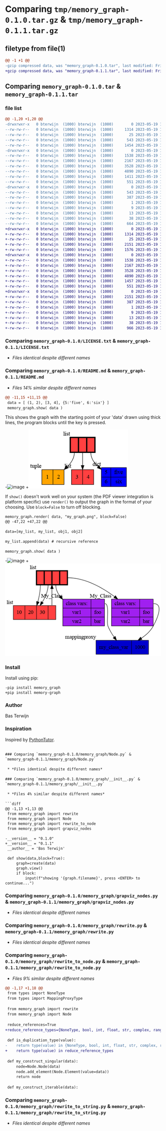 # Comparing `tmp/memory_graph-0.1.0.tar.gz` & `tmp/memory_graph-0.1.1.tar.gz`

## filetype from file(1)

```diff
@@ -1 +1 @@
-gzip compressed data, was "memory_graph-0.1.0.tar", last modified: Fri May 19 18:26:27 2023, max compression
+gzip compressed data, was "memory_graph-0.1.1.tar", last modified: Fri May 19 19:57:22 2023, max compression
```

## Comparing `memory_graph-0.1.0.tar` & `memory_graph-0.1.1.tar`

### file list

```diff
@@ -1,20 +1,20 @@
-drwxrwxr-x   0 bterwijn  (1000) bterwijn  (1000)        0 2023-05-19 18:26:27.904592 memory_graph-0.1.0/
--rw-rw-r--   0 bterwijn  (1000) bterwijn  (1000)     1314 2023-05-19 18:17:38.000000 memory_graph-0.1.0/LICENSE.txt
--rw-rw-r--   0 bterwijn  (1000) bterwijn  (1000)       25 2023-05-19 18:17:38.000000 memory_graph-0.1.0/MANIFEST.in
--rw-rw-r--   0 bterwijn  (1000) bterwijn  (1000)      543 2023-05-19 18:26:27.904592 memory_graph-0.1.0/PKG-INFO
--rw-rw-r--   0 bterwijn  (1000) bterwijn  (1000)     1454 2023-05-19 18:20:27.000000 memory_graph-0.1.0/README.md
-drwxrwxr-x   0 bterwijn  (1000) bterwijn  (1000)        0 2023-05-19 18:26:27.904592 memory_graph-0.1.0/memory_graph/
--rw-rw-r--   0 bterwijn  (1000) bterwijn  (1000)     1538 2023-05-19 18:17:38.000000 memory_graph-0.1.0/memory_graph/Node.py
--rw-rw-r--   0 bterwijn  (1000) bterwijn  (1000)     2167 2023-05-19 18:17:38.000000 memory_graph-0.1.0/memory_graph/__init__.py
--rw-rw-r--   0 bterwijn  (1000) bterwijn  (1000)     3528 2023-05-19 18:17:38.000000 memory_graph-0.1.0/memory_graph/grapviz_nodes.py
--rw-rw-r--   0 bterwijn  (1000) bterwijn  (1000)     4890 2023-05-19 18:17:38.000000 memory_graph-0.1.0/memory_graph/rewrite.py
--rw-rw-r--   0 bterwijn  (1000) bterwijn  (1000)     1411 2023-05-19 18:17:38.000000 memory_graph-0.1.0/memory_graph/rewrite_to_node.py
--rw-rw-r--   0 bterwijn  (1000) bterwijn  (1000)      551 2023-05-19 18:17:38.000000 memory_graph-0.1.0/memory_graph/rewrite_to_string.py
-drwxrwxr-x   0 bterwijn  (1000) bterwijn  (1000)        0 2023-05-19 18:26:27.904592 memory_graph-0.1.0/memory_graph.egg-info/
--rw-rw-r--   0 bterwijn  (1000) bterwijn  (1000)      543 2023-05-19 18:26:27.000000 memory_graph-0.1.0/memory_graph.egg-info/PKG-INFO
--rw-rw-r--   0 bterwijn  (1000) bterwijn  (1000)      387 2023-05-19 18:26:27.000000 memory_graph-0.1.0/memory_graph.egg-info/SOURCES.txt
--rw-rw-r--   0 bterwijn  (1000) bterwijn  (1000)        1 2023-05-19 18:26:27.000000 memory_graph-0.1.0/memory_graph.egg-info/dependency_links.txt
--rw-rw-r--   0 bterwijn  (1000) bterwijn  (1000)        9 2023-05-19 18:26:27.000000 memory_graph-0.1.0/memory_graph.egg-info/requires.txt
--rw-rw-r--   0 bterwijn  (1000) bterwijn  (1000)       13 2023-05-19 18:26:27.000000 memory_graph-0.1.0/memory_graph.egg-info/top_level.txt
--rw-rw-r--   0 bterwijn  (1000) bterwijn  (1000)       38 2023-05-19 18:26:27.904592 memory_graph-0.1.0/setup.cfg
--rw-rw-r--   0 bterwijn  (1000) bterwijn  (1000)      664 2023-05-19 18:17:38.000000 memory_graph-0.1.0/setup.py
+drwxrwxr-x   0 bterwijn  (1000) bterwijn  (1000)        0 2023-05-19 19:57:22.229490 memory_graph-0.1.1/
+-rw-rw-r--   0 bterwijn  (1000) bterwijn  (1000)     1314 2023-05-19 18:17:38.000000 memory_graph-0.1.1/LICENSE.txt
+-rw-rw-r--   0 bterwijn  (1000) bterwijn  (1000)       25 2023-05-19 18:17:38.000000 memory_graph-0.1.1/MANIFEST.in
+-rw-rw-r--   0 bterwijn  (1000) bterwijn  (1000)     2151 2023-05-19 19:57:22.229490 memory_graph-0.1.1/PKG-INFO
+-rw-rw-r--   0 bterwijn  (1000) bterwijn  (1000)     1576 2023-05-19 19:53:02.000000 memory_graph-0.1.1/README.md
+drwxrwxr-x   0 bterwijn  (1000) bterwijn  (1000)        0 2023-05-19 19:57:22.229490 memory_graph-0.1.1/memory_graph/
+-rw-rw-r--   0 bterwijn  (1000) bterwijn  (1000)     1538 2023-05-19 18:17:38.000000 memory_graph-0.1.1/memory_graph/Node.py
+-rw-rw-r--   0 bterwijn  (1000) bterwijn  (1000)     2167 2023-05-19 19:57:05.000000 memory_graph-0.1.1/memory_graph/__init__.py
+-rw-rw-r--   0 bterwijn  (1000) bterwijn  (1000)     3528 2023-05-19 18:17:38.000000 memory_graph-0.1.1/memory_graph/grapviz_nodes.py
+-rw-rw-r--   0 bterwijn  (1000) bterwijn  (1000)     4890 2023-05-19 18:17:38.000000 memory_graph-0.1.1/memory_graph/rewrite.py
+-rw-rw-r--   0 bterwijn  (1000) bterwijn  (1000)     1457 2023-05-19 19:02:30.000000 memory_graph-0.1.1/memory_graph/rewrite_to_node.py
+-rw-rw-r--   0 bterwijn  (1000) bterwijn  (1000)      551 2023-05-19 18:17:38.000000 memory_graph-0.1.1/memory_graph/rewrite_to_string.py
+drwxrwxr-x   0 bterwijn  (1000) bterwijn  (1000)        0 2023-05-19 19:57:22.229490 memory_graph-0.1.1/memory_graph.egg-info/
+-rw-rw-r--   0 bterwijn  (1000) bterwijn  (1000)     2151 2023-05-19 19:57:22.000000 memory_graph-0.1.1/memory_graph.egg-info/PKG-INFO
+-rw-rw-r--   0 bterwijn  (1000) bterwijn  (1000)      387 2023-05-19 19:57:22.000000 memory_graph-0.1.1/memory_graph.egg-info/SOURCES.txt
+-rw-rw-r--   0 bterwijn  (1000) bterwijn  (1000)        1 2023-05-19 19:57:22.000000 memory_graph-0.1.1/memory_graph.egg-info/dependency_links.txt
+-rw-rw-r--   0 bterwijn  (1000) bterwijn  (1000)        9 2023-05-19 19:57:22.000000 memory_graph-0.1.1/memory_graph.egg-info/requires.txt
+-rw-rw-r--   0 bterwijn  (1000) bterwijn  (1000)       13 2023-05-19 19:57:22.000000 memory_graph-0.1.1/memory_graph.egg-info/top_level.txt
+-rw-rw-r--   0 bterwijn  (1000) bterwijn  (1000)       38 2023-05-19 19:57:22.229490 memory_graph-0.1.1/setup.cfg
+-rw-rw-r--   0 bterwijn  (1000) bterwijn  (1000)      966 2023-05-19 19:57:01.000000 memory_graph-0.1.1/setup.py
```

### Comparing `memory_graph-0.1.0/LICENSE.txt` & `memory_graph-0.1.1/LICENSE.txt`

 * *Files identical despite different names*

### Comparing `memory_graph-0.1.0/README.md` & `memory_graph-0.1.1/README.md`

 * *Files 14% similar despite different names*

```diff
@@ -11,15 +11,15 @@
 data = [ (1, 2), [3, 4], {5:'five', 6:'six'} ]
 memory_graph.show( data )
 ```
 
 This shows the graph with the starting point of your 'data' drawn using thick
 lines, the program blocks until the <ENTER> key is pressed.
 
-![image](images/example1.png)
+![image](https://raw.githubusercontent.com/bterwijn/memory_graph/main/images/example1.png)
 
 If `show()` doesn't work well on your system (the PDF viewer integration
 is platform specific) use `render()` to output the graph in the format
 of your choosing. Use `block=False` to turn off blocking.
 
 ```
 memory_graph.render( data, "my_graph.png", block=False)
@@ -47,22 +47,22 @@
 
 data=[my_list, my_list, obj1, obj2]
 
 my_list.append(data) # recursive reference
 
 memory_graph.show( data )
 ```
-![image](images/example2.png)
+![image](https://raw.githubusercontent.com/bterwijn/memory_graph/main/images/example2.png)
 
 ### Install ###
 
 Install using pip:
 
 ```
-pip install memory_graph
+pip install memory-graph
 ```
 
 ### Author ###
 Bas Terwijn
 
 ### Inspiration ###
 Inspired by [PythonTutor](https://pythontutor.com/visualize.html).
```

### Comparing `memory_graph-0.1.0/memory_graph/Node.py` & `memory_graph-0.1.1/memory_graph/Node.py`

 * *Files identical despite different names*

### Comparing `memory_graph-0.1.0/memory_graph/__init__.py` & `memory_graph-0.1.1/memory_graph/__init__.py`

 * *Files 4% similar despite different names*

```diff
@@ -1,13 +1,13 @@
 from memory_graph import rewrite
 from memory_graph import Node
 from memory_graph import rewrite_to_node
 from memory_graph import grapviz_nodes
 
-__version__ = "0.1.0"
+__version__ = "0.1.1"
 __author__ = 'Bas Terwijn'
 
 def show(data,block=True):
     graph=create(data)
     graph.view()
     if block:
         input(f"showing '{graph.filename}', press <ENTER> to continue...")
```

### Comparing `memory_graph-0.1.0/memory_graph/grapviz_nodes.py` & `memory_graph-0.1.1/memory_graph/grapviz_nodes.py`

 * *Files identical despite different names*

### Comparing `memory_graph-0.1.0/memory_graph/rewrite.py` & `memory_graph-0.1.1/memory_graph/rewrite.py`

 * *Files identical despite different names*

### Comparing `memory_graph-0.1.0/memory_graph/rewrite_to_node.py` & `memory_graph-0.1.1/memory_graph/rewrite_to_node.py`

 * *Files 9% similar despite different names*

```diff
@@ -1,17 +1,18 @@
 from types import NoneType
 from types import MappingProxyType
 
 from memory_graph import rewrite
 from memory_graph import Node
 
 reduce_references=True
+reduce_reference_types={NoneType, bool, int, float, str, complex, range, bytes}
 
 def is_duplication_type(value):
-    return type(value) in {NoneType, bool, int, float, str, complex, range, bytes}
+    return type(value) in reduce_reference_types
 
 def my_construct_singular(data):
     node=Node.Node(data)
     node.add_element(Node.Element(value=data))
     return node
 
 def my_construct_iterable(data):
```

### Comparing `memory_graph-0.1.0/memory_graph/rewrite_to_string.py` & `memory_graph-0.1.1/memory_graph/rewrite_to_string.py`

 * *Files identical despite different names*

